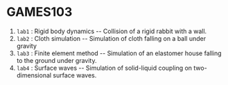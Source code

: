 # GAMES103

1. `lab1` : Rigid body dynamics -- Collision of a rigid rabbit with a wall.
2. `lab2` : Cloth simulation -- Simulation of cloth falling on a ball under gravity
3. `lab3` : Finite element method -- Simulation of an elastomer house falling to the ground under gravity.
4. `lab4` : Surface waves -- Simulation of solid-liquid coupling on two-dimensional surface waves.
